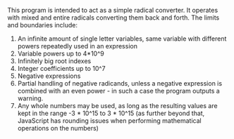 This program is intended to act as a simple radical converter. It operates with mixed and entire radicals converting them back and forth. The limits and boundaries include:
1.	An infinite amount of single letter variables, same variable with different powers repeatedly used in an expression
2.	Variable powers up to 4*10^9
3.	Infinitely big root indexes
4.	Integer coefficients up to 10^7
5.	Negative expressions
6.  Partial handling of negative radicands, unless a negative expression is combined with an even power - in such a case the program outputs a warning.
7.  Any whole numbers may be used, as long as the resulting values are kept in the range -3 * 10^15 to 3 * 10^15 (as further beyond that, JavaScript has rounding issues when performing mathematical operations on the numbers)
